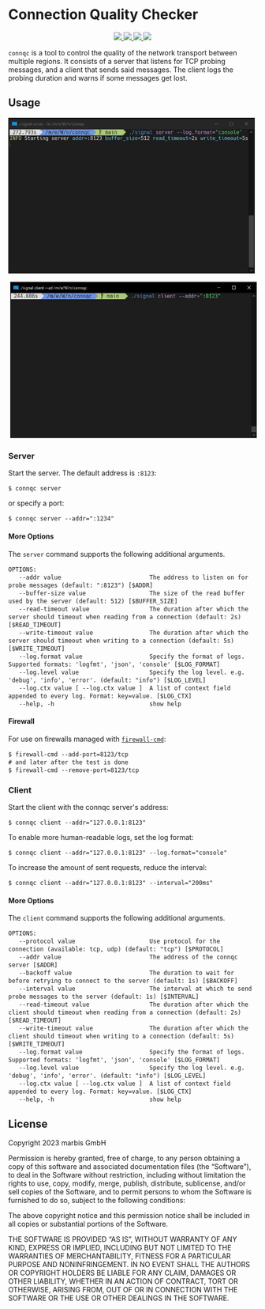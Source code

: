 # Connection Quality Checker

<p align="center">
    <a href="#license">
        <img src="https://img.shields.io/badge/license-MIT-blue.svg?style=flat" />
    </a>
    <a href="https://goreportcard.com/report/github.com/nitrado/connqc">
        <img src="https://goreportcard.com/badge/github.com/nitrado/connqc" />
    </a>
    <a href="https://github.com/nitrado/connqc/releases/latest">
        <img src="https://img.shields.io/github/release/nitrado/connqc.svg?style=flat" />
    </a>
    <a href="https://pkg.go.dev/github.com/nitrado/connqc">
        <img src="https://pkg.go.dev/badge/github.com/nitrado/connqc?utm_source=godoc" />
    </a>
</p>

`connqc` is a tool to control the quality of the network transport between multiple regions.
It consists of a server that listens for TCP probing messages, and a client that sends said messages.
The client logs the probing duration and warns if some messages get lost.

## Usage

<p align="left">
        <img width="500px" src="./docs/assets/server.jpg" />
</p>

<p align="right">
        <img width="500px" src="./docs/assets/client.gif" />
</p>

### Server

Start the server. The default address is `:8123`:

```shell
$ connqc server 
```

or specify a port:

```shell
$ connqc server --addr=":1234"
```

#### More Options

The `server` command supports the following additional arguments.

```shell
OPTIONS:
   --addr value                         The address to listen on for probe messages (default: ":8123") [$ADDR]
   --buffer-size value                  The size of the read buffer used by the server (default: 512) [$BUFFER_SIZE]
   --read-timeout value                 The duration after which the server should timeout when reading from a connection (default: 2s) [$READ_TIMEOUT]
   --write-timeout value                The duration after which the server should timeout when writing to a connection (default: 5s) [$WRITE_TIMEOUT]
   --log.format value                   Specify the format of logs. Supported formats: 'logfmt', 'json', 'console' [$LOG_FORMAT]
   --log.level value                    Specify the log level. e.g. 'debug', 'info', 'error'. (default: "info") [$LOG_LEVEL]
   --log.ctx value [ --log.ctx value ]  A list of context field appended to every log. Format: key=value. [$LOG_CTX]
   --help, -h                           show help
```

#### Firewall

For use on firewalls managed with [`firewall-cmd`](https://firewalld.org/documentation/man-pages/firewall-cmd.html):

```shell
$ firewall-cmd --add-port=8123/tcp
# and later after the test is done
$ firewall-cmd --remove-port=8123/tcp
```

### Client

Start the client with the connqc server's address:

```shell
$ connqc client --addr="127.0.0.1:8123"
```

To enable more human-readable logs, set the log format:

```shell
$ connqc client --addr="127.0.0.1:8123" --log.format="console"
```

To increase the amount of sent requests, reduce the interval:

```shell
$ connqc client --addr="127.0.0.1:8123" --interval="200ms"
```

#### More Options

The `client` command supports the following additional arguments.

```shell
OPTIONS:
   --protocol value                     Use protocol for the connection (available: tcp, udp) (default: "tcp") [$PROTOCOL]
   --addr value                         The address of the connqc server [$ADDR]
   --backoff value                      The duration to wait for before retrying to connect to the server (default: 1s) [$BACKOFF]
   --interval value                     The interval at which to send probe messages to the server (default: 1s) [$INTERVAL]
   --read-timeout value                 The duration after which the client should timeout when reading from a connection (default: 2s) [$READ_TIMEOUT]
   --write-timeout value                The duration after which the client should timeout when writing to a connection (default: 5s) [$WRITE_TIMEOUT]
   --log.format value                   Specify the format of logs. Supported formats: 'logfmt', 'json', 'console' [$LOG_FORMAT]
   --log.level value                    Specify the log level. e.g. 'debug', 'info', 'error'. (default: "info") [$LOG_LEVEL]
   --log.ctx value [ --log.ctx value ]  A list of context field appended to every log. Format: key=value. [$LOG_CTX]
   --help, -h                           show help

```

## License

Copyright 2023 marbis GmbH

Permission is hereby granted, free of charge, to any person obtaining a copy of this software and associated documentation files (the “Software”), to deal in the Software without restriction, including without limitation the rights to use, copy, modify, merge, publish, distribute, sublicense, and/or sell copies of the Software, and to permit persons to whom the Software is furnished to do so, subject to the following conditions:

The above copyright notice and this permission notice shall be included in all copies or substantial portions of the Software.

THE SOFTWARE IS PROVIDED “AS IS”, WITHOUT WARRANTY OF ANY KIND, EXPRESS OR IMPLIED, INCLUDING BUT NOT LIMITED TO THE WARRANTIES OF MERCHANTABILITY, FITNESS FOR A PARTICULAR PURPOSE AND NONINFRINGEMENT. IN NO EVENT SHALL THE AUTHORS OR COPYRIGHT HOLDERS BE LIABLE FOR ANY CLAIM, DAMAGES OR OTHER LIABILITY, WHETHER IN AN ACTION OF CONTRACT, TORT OR OTHERWISE, ARISING FROM, OUT OF OR IN CONNECTION WITH THE SOFTWARE OR THE USE OR OTHER DEALINGS IN THE SOFTWARE.

